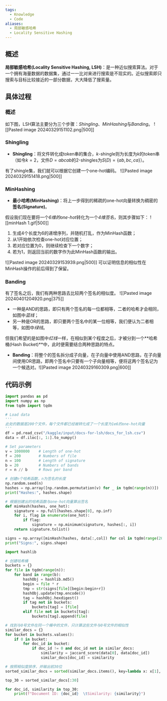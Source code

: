 ```yaml
---
tags:
  - Knowledge
  - Code
aliases:
  - 局部敏感哈希
  - Locality Sensitive Hashing
---
```

## 概述
**局部敏感哈希(Locality Sensitive Hashing, LSH)**：是一种近似搜索算法。对于一个拥有海量数据的数据集，通过一一比对来进行搜索是不现实的。近似搜索即只搜索与目标比较接近的一部分数据，大大降低了搜索量。
## 具体过程
### 概述
如下图，LSH算法主要分为三个步骤：*Shingling*、*MinHashing*与*Banding*。
![[Pasted image 20240329151102.png|500]]
### Shingling
- **Shingling**：将文件转化成token串的集合，$k$-shingle则为长度为$k$的token串（如令$k=2$，文件$D=abcab$的$2$-shingles为$S(D)=\{ab,bc,ca\}$）。

有了shingle集，我们就可以根据它创建一个one-hot编码。
![[Pasted image 20240329151418.png|500]]
### MinHashing
- **最小哈希(MinHashing)**：将上一步得到的稀疏的one-hot向量转换为稠密的**签名(Signature)**。

假设我们现在要将一个*6维的one-hot*转化为一个*4维签名*，则其步骤如下：
![[minHash 1.gif|500]]
1. 生成4个长度为6的递增序列，并随机打乱，作为MinHash函数；
2. 从1开始依次检查one-hot对应位置；
3. 若对应位置为0，则继续检查下一个数字；
4. 若为1，则返回当前的数字作为此MinHash函数的输出。

![[Pasted image 20240329153939.png|500]]
可以证明信息的相似性在MinHash操作的前后得到了保留。
### Banding
有了签名之后，我们有两种思路去比较两个签名的相似度。
![[Pasted image 20240401204920.png|375]]
- 一种是AND的思路，即只有两个签名的每一位都相等，二者的哈希才会相同，如图中*蓝线*；
- 另一种是OR的思路，即只要两个签名中的某一位相等，我们便认为二者相等，如图中*绿线*。

但我们希望的是如图中*红线*一样，在相似到某个程度之后，才被分到一个**哈希桶(Hash Bucket)**中，此时便需要结合两种思路的特点。

- **Banding**：将整个的签名拆分成子向量，在子向量中使用AND思路，在子向量间使用OR思路，即两个签名中只要有一个子向量相等，便将这两个签名记为一个候选对。![[Pasted image 20240329160309.png|600]]
## 代码示例
```python
import pandas as pd
import numpy as np
from tqdm import tqdm

# Load data
'''
此处的数据是200个文件，每个文件都已经被转化成了一个长度为1e6的one-hot向量
'''
df = pd.read_csv("/kaggle/input/docs-for-lsh/docs_for_lsh.csv")
data = df.iloc[:, 1:].to_numpy()

# Set parameters
v = 1000000    # Length of one-hot
f = 200        # Numbers of file
n = 100        # Length of signature
b = 20         # Numbers of bands
r = n // b     # Rows per band

# 创建n个哈希函数，n为签名的长度
np.random.seed(n)
hashes = np.array([np.random.permutation(v) for _ in tqdm(range(n))])
print("Hashes:", hashes.shape)

# 根据创建出的哈希函数与one-hot向量算出签名
def minHash(hashes, one_hot):
    signature = np.full(hashes.shape[0], np.inf)
    for i, flag in enumerate(one_hot):
        if flag:
            signature = np.minimum(signature, hashes[:, i])
    return signature.tolist()

signs = np.array([minHash(hashes, data[:,col]) for col in tqdm(range(200))])
print("Signs:", signs.shape)

import hashlib

# 创建哈希桶
buckets = {}
for file in tqdm(range(n)):
    for band in range(b):
        hashObj = hashlib.md5()
        begin = file * r
        tmp = str(signs[file][begin:begin+r])
        hashObj.update(tmp.encode())
        tag = hashObj.hexdigest()
        if tag not in buckets:
            buckets[tag] = [file]
        elif file not in buckets[tag]:
            buckets[tag].append(file)

# 找到与0号文件在同一个桶中的文件，只计算这些文件与0号文件的相似性
similar_docs = {}
for bucket in buckets.values():
    if 0 in bucket:
        for doc_id in bucket:
            if doc_id != 0 and doc_id not in similar_docs:
                similarity = jaccard_score(data[0], data[doc_id])
                similar_docs[doc_id] = similarity

# 按照相似度排序，并输出前30位
sorted_similar_docs = sorted(similar_docs.items(), key=lambda x: x[1], reverse=True)

top_30 = sorted_similar_docs[:30]

for doc_id, similarity in top_30:
    print(f"Document ID: {doc_id}  \tSimilarity: {similarity}")
```